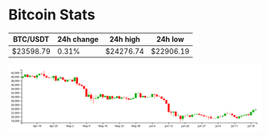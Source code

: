 # Bitcoin Stats

BTC/USDT|24h change|24h high|24h low|
|---|---|---|---|
|$23598.79|0.31%|$24276.74|$22906.19|

<img src="./chart.svg">
